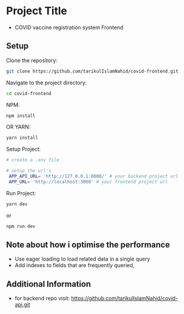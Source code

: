 # Project Title
- COVID vaccine registration system Frontend
## Setup

Clone the repository:
   ```bash
   git clone https://github.com/tarikulIslamNahid/covid-frontend.git 
   ```
Navigate to the project directory:
   ```bash
   cd covid-frontend
   ```
NPM:
   ```bash
   npm install
   ```
OR YARN:
   ```bash
   yarn install
   ```

Setup Project:
   ```bash
   # create a .env file

   # setup the url's
    APP_API_URL= 'http://127.0.0.1:8000/' # your backend project url
    APP_URL= 'http://localhost:3000' # your frontend project url
   ```
Run Project:
   ```bash
   yarn dev
   ```
   or
   ```bash
   npm run dev
   ```

## Note about how i optimise the performance
- Use eager loading to load related data in a single query
- Add indexes to fields that are frequently queried,

## Additional Information
- for backend repo visit: https://github.com/tarikulIslamNahid/covid-api.git 
